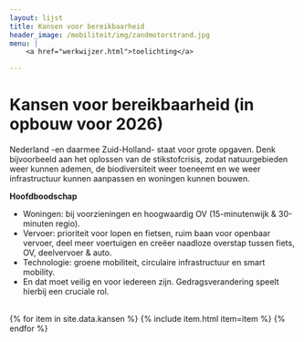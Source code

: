```yaml
---
layout: lijst
title: Kansen voor bereikbaarheid
header_image: /mobiliteit/img/zandmotorstrand.jpg
menu: |
    <a href="werkwijzer.html">toelichting</a>

---
```

# Kansen voor bereikbaarheid (in opbouw voor 2026)
Nederland -en daarmee Zuid-Holland- staat voor grote opgaven. Denk bijvoorbeeld aan het oplossen van de stikstofcrisis, zodat natuurgebieden weer kunnen ademen, de biodiversiteit weer toeneemt en we weer infrastructuur kunnen aanpassen en woningen kunnen bouwen.
<div class="tekstblok">
<b>Hoofdboodschap</b>
<ul>
<li> Woningen: bij voorzieningen en hoogwaardig OV (15-minutenwijk & 30-minuten regio).</li>
<li> Vervoer: prioriteit voor lopen en fietsen, ruim baan voor openbaar vervoer, deel meer voertuigen en creëer naadloze overstap tussen fiets, OV, deelvervoer & auto.</li>
<li> Technologie: groene mobiliteit, circulaire infrastructuur en smart mobility.</li>
<li> En dat moet veilig en voor iedereen zijn. Gedragsverandering speelt hierbij een cruciale rol.</li>
</ul>

</div>
<br>
<div class="item-list">
  {% for item in site.data.kansen %}
    {% include item.html item=item %}
  {% endfor %}
</div>
